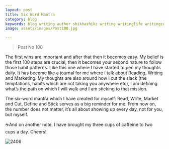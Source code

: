 ```yaml
---
layout: post
title: Six Word Mantra
category: blog
keywords: blog writing author shikhashikz writing writinglife writingcommunity dailyblogpost dailyblogpostchallenge happiness suffering life experiences 
image: assets/images/Post100.jpg

---
```

>Post No 100
>

The first wins are important and after that then it becomes easy. My belief is the first 100 steps are crucial, then it becomes your second nature to follow those habit patterns. Like this one where I have started to pen my thoughts daily. It has become like a journal for me where I talk about Reading, Writing and Marketing. My thoughts are also around how I cut the slack (the temptations, habits which are not taking you anywhere etc), I am defining what’s the path on which I will walk and I am sticking to that mission. 

The six-word mantra which I have created for myself: Read, Write, Market and Cut, Define and Stick serves as a big reminder for me. From now on, the number does not matter, it’s all about showing up every day, not for you, but myself.

☕And on another note, I have brought my three cups of caffeine to two cups a day. Cheers!

![2406](https://user-images.githubusercontent.com/21696121/125183240-89054c00-e232-11eb-806e-b6d7440b314c.jpg)

